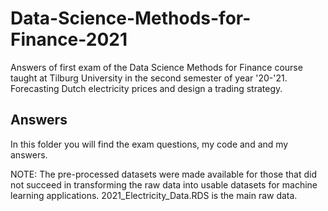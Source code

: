 # Data-Science-Methods-for-Finance-2021
Answers of first exam of the Data Science Methods for Finance course taught at Tilburg University in the second semester of year '20-'21.
Forecasting Dutch electricity prices and design a trading strategy. 

## Answers
In this folder you will find the exam questions, my code and and my answers. 

NOTE: The pre-processed datasets were made available for those that did not succeed in transforming the raw data into usable datasets for machine learning applications. 
2021_Electricity_Data.RDS is the main raw data. 
